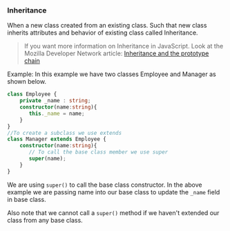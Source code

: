 ### Inheritance

  When a new class created from an existing class. Such that new class inherits attributes and behavior of existing class called Inheritance.
  
  
> If you want more information on Inheritance in JavaScript. 
> Look at the Mozilla Developer Network article: [Inheritance and the prototype chain](https://developer.mozilla.org/en-US/docs/Web/JavaScript/Inheritance_and_the_prototype_chain)
  
  Example: In this example we have two classes Employee and Manager as shown below.
  
```ts
class Employee {
    private _name : string;
    constructor(name:string){
       this._name = name;
    }
}
//To create a subclass we use extends
class Manager extends Employee {
    constructor(name:string){
       // To call the base class member we use super
       super(name);
    }
}
```

We are using `super()` to call the base class constructor. In the above example we are passing name into our base class to update the `_name` field in base class. 

Also note that we cannot call a `super()` method if we haven't extended our class from any base class.